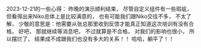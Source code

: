 2023-12-21的一些心得：
昨晚的演示顺利结束，
尽管自定义组件有一些瑕疵，
但看得出来Niko总体上是比较满意的，
也有可能我们跟Niko交往不多，
不太了解，
少敬的意思是：他需要从张总那里收到反馈才能真正知道这次培训有没有合格，
好吧，
那就继续等消息吧，
不过就算是不合格，
对我们的影响也很小，
所以摆烂了，
结果成不成跟我们也没有多大的关系！！
哈哈，躺平了！！